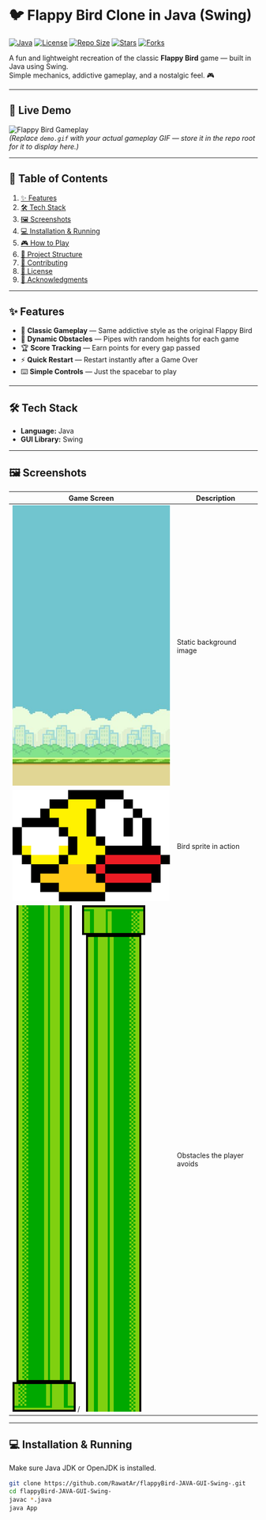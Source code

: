 # 🐦 Flappy Bird Clone in Java (Swing)

[![Java](https://img.shields.io/badge/Java-17%2B-orange.svg)](https://www.oracle.com/java/technologies/javase/jdk17-archive-downloads.html)
[![License](https://img.shields.io/github/license/RawatAr/flappyBird-JAVA-GUI-Swing-)](LICENSE)
[![Repo Size](https://img.shields.io/github/repo-size/RawatAr/flappyBird-JAVA-GUI-Swing-)](https://github.com/RawatAr/flappyBird-JAVA-GUI-Swing-)
[![Stars](https://img.shields.io/github/stars/RawatAr/flappyBird-JAVA-GUI-Swing-?style=social)](https://github.com/RawatAr/flappyBird-JAVA-GUI-Swing-/stargazers)
[![Forks](https://img.shields.io/github/forks/RawatAr/flappyBird-JAVA-GUI-Swing-?style=social)](https://github.com/RawatAr/flappyBird-JAVA-GUI-Swing-/network/members)

A fun and lightweight recreation of the classic **Flappy Bird** game — built in Java using Swing.  
Simple mechanics, addictive gameplay, and a nostalgic feel. 🎮

---

## 🎥 Live Demo

![Flappy Bird Gameplay](demo.gif)  
*(Replace `demo.gif` with your actual gameplay GIF — store it in the repo root for it to display here.)*

---

## 📑 Table of Contents

1. [✨ Features](#-features)  
2. [🛠 Tech Stack](#-tech-stack)  
3. [🖼 Screenshots](#-screenshots)  
4. [💻 Installation & Running](#-installation--running)  
5. [🎮 How to Play](#-how-to-play)  
6. [📂 Project Structure](#-project-structure)  
7. [🤝 Contributing](#-contributing)  
8. [📜 License](#-license)  
9. [🙌 Acknowledgments](#-acknowledgments)

---

## ✨ Features

- 🎯 **Classic Gameplay** — Same addictive style as the original Flappy Bird  
- 🌿 **Dynamic Obstacles** — Pipes with random heights for each game  
- 🏆 **Score Tracking** — Earn points for every gap passed  
- ⚡ **Quick Restart** — Restart instantly after a Game Over  
- ⌨️ **Simple Controls** — Just the spacebar to play

---

## 🛠 Tech Stack

- **Language:** Java  
- **GUI Library:** Swing

---

## 🖼 Screenshots

| Game Screen | Description |
|-------------|-------------|
| ![Background](flappybirdbg.png) | Static background image |
| ![Bird](flappybird.png) | Bird sprite in action |
| ![Top Pipe](toppipe.png) / ![Bottom Pipe](bottompipe.png) | Obstacles the player avoids |

---

## 💻 Installation & Running

Make sure Java JDK or OpenJDK is installed.

```bash
git clone https://github.com/RawatAr/flappyBird-JAVA-GUI-Swing-.git
cd flappyBird-JAVA-GUI-Swing-
javac *.java
java App
